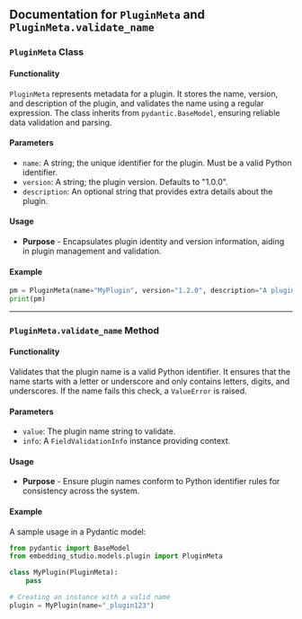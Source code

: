 ## Documentation for `PluginMeta` and `PluginMeta.validate_name`

### `PluginMeta` Class

#### Functionality
`PluginMeta` represents metadata for a plugin. It stores the name, version, and description of the plugin, and validates the name using a regular expression. The class inherits from `pydantic.BaseModel`, ensuring reliable data validation and parsing.

#### Parameters
- `name`: A string; the unique identifier for the plugin. Must be a valid Python identifier.
- `version`: A string; the plugin version. Defaults to "1.0.0".
- `description`: An optional string that provides extra details about the plugin.

#### Usage
- **Purpose** - Encapsulates plugin identity and version information, aiding in plugin management and validation.

#### Example
```python
pm = PluginMeta(name="MyPlugin", version="1.2.0", description="A plugin for XYZ")
print(pm)
```

---

### `PluginMeta.validate_name` Method

#### Functionality
Validates that the plugin name is a valid Python identifier. It ensures that the name starts with a letter or underscore and only contains letters, digits, and underscores. If the name fails this check, a `ValueError` is raised.

#### Parameters
- `value`: The plugin name string to validate.
- `info`: A `FieldValidationInfo` instance providing context.

#### Usage
- **Purpose** - Ensure plugin names conform to Python identifier rules for consistency across the system.

#### Example
A sample usage in a Pydantic model:
```python
from pydantic import BaseModel
from embedding_studio.models.plugin import PluginMeta

class MyPlugin(PluginMeta):
    pass

# Creating an instance with a valid name
plugin = MyPlugin(name="_plugin123")
```